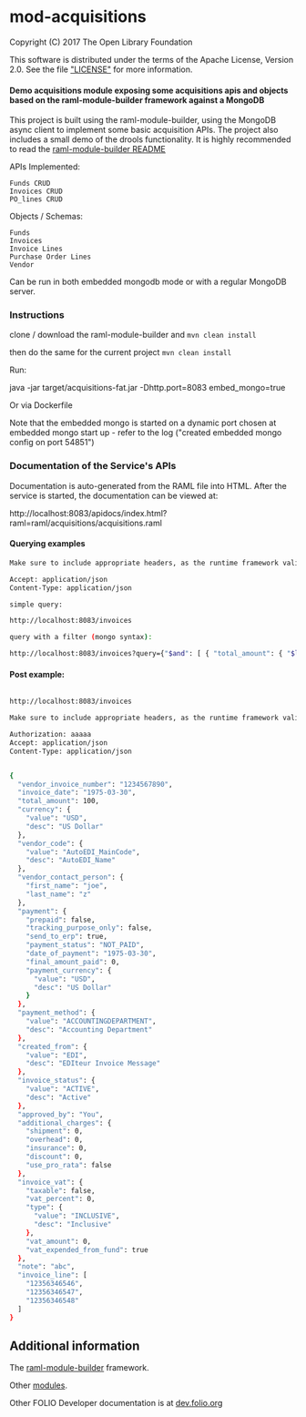 # mod-acquisitions



Copyright (C) 2017 The Open Library Foundation

This software is distributed under the terms of the Apache License, Version 2.0. See the file ["LICENSE"](https://github.com/folio-org/mod-acquisitions/blob/master/LICENSE) for more information.



#### Demo acquisitions module exposing some acquisitions apis and objects based on the raml-module-builder framework against a MongoDB

This project is built using the raml-module-builder, using the MongoDB async client to implement some basic acquisition APIs. The project also includes a small demo of the drools functionality. It is highly recommended to read the [raml-module-builder README](https://github.com/folio-org/raml-module-builder/blob/master/README.md)

APIs Implemented:

    Funds CRUD
    Invoices CRUD
    PO_lines CRUD

Objects / Schemas:

    Funds
    Invoices
    Invoice Lines
    Purchase Order Lines
    Vendor

Can be run in both embedded mongodb mode or with a regular MongoDB server.

### Instructions

clone / download the raml-module-builder and `mvn clean install`

then do the same for the current project `mvn clean install`

Run:

java -jar target/acquisitions-fat.jar -Dhttp.port=8083 embed_mongo=true


Or via Dockerfile

Note that the embedded mongo is started on a dynamic port chosen at embedded mongo start up - refer to the log ("created embedded mongo config on port 54851")

### Documentation of the Service's APIs

Documentation is auto-generated from the RAML file into HTML.
After the service is started, the documentation can be viewed at:

http://localhost:8083/apidocs/index.html?raml=raml/acquisitions/acquisitions.raml

#### Querying examples

```sh
Make sure to include appropriate headers, as the runtime framework validates them.

Accept: application/json
Content-Type: application/json

simple query:

http://localhost:8083/invoices

query with a filter (mongo syntax):

http://localhost:8083/invoices?query={"$and": [ { "total_amount": { "$lt": 111 } }, { "vendor_contact_person.first_name": "joe" } ]}
```


#### Post example:

```sh

http://localhost:8083/invoices

Make sure to include appropriate headers, as the runtime framework validates them.

Authorization: aaaaa
Accept: application/json
Content-Type: application/json


{
  "vendor_invoice_number": "1234567890",
  "invoice_date": "1975-03-30",
  "total_amount": 100,
  "currency": {
    "value": "USD",
    "desc": "US Dollar"
  },
  "vendor_code": {
    "value": "AutoEDI_MainCode",
    "desc": "AutoEDI_Name"
  },
  "vendor_contact_person": {
    "first_name": "joe",
    "last_name": "z"
  },
  "payment": {
    "prepaid": false,
    "tracking_purpose_only": false,
    "send_to_erp": true,
    "payment_status": "NOT_PAID",
    "date_of_payment": "1975-03-30",
    "final_amount_paid": 0,
    "payment_currency": {
      "value": "USD",
      "desc": "US Dollar"
    }
  },
  "payment_method": {
    "value": "ACCOUNTINGDEPARTMENT",
    "desc": "Accounting Department"
  },
  "created_from": {
    "value": "EDI",
    "desc": "EDIteur Invoice Message"
  },
  "invoice_status": {
    "value": "ACTIVE",
    "desc": "Active"
  },
  "approved_by": "You",
  "additional_charges": {
    "shipment": 0,
    "overhead": 0,
    "insurance": 0,
    "discount": 0,
    "use_pro_rata": false
  },
  "invoice_vat": {
    "taxable": false,
    "vat_percent": 0,
    "type": {
      "value": "INCLUSIVE",
      "desc": "Inclusive"
    },
    "vat_amount": 0,
    "vat_expended_from_fund": true
  },
  "note": "abc",
  "invoice_line": [
    "12356346546",
    "12356346547",
    "12356346548"
  ]
}

```

## Additional information

The [raml-module-builder](https://github.com/folio-org/raml-module-builder) framework.

Other [modules](http://dev.folio.org/source-code/#server-side).

Other FOLIO Developer documentation is at [dev.folio.org](http://dev.folio.org/)
